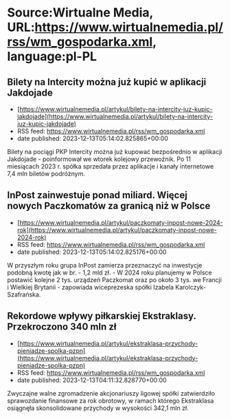 # Source:Wirtualne Media, URL:https://www.wirtualnemedia.pl/rss/wm_gospodarka.xml, language:pl-PL

## Bilety na Intercity można już kupić w aplikacji Jakdojade
 - [https://www.wirtualnemedia.pl/artykul/bilety-na-intercity-juz-kupic-jakdojade](https://www.wirtualnemedia.pl/artykul/bilety-na-intercity-juz-kupic-jakdojade)
 - RSS feed: https://www.wirtualnemedia.pl/rss/wm_gospodarka.xml
 - date published: 2023-12-13T05:14:02.825865+00:00

Bilety na pociągi PKP Intercity można już kupować bezpośrednio w aplikacji Jakdojade - poinformował we wtorek kolejowy przewoźnik. Po 11 miesiącach 2023 r. spółka sprzedała przez aplikacje i kanały internetowe 7,4 mln biletów podróżnym.

## InPost zainwestuje ponad miliard. Więcej nowych Paczkomatów za granicą niż w Polsce
 - [https://www.wirtualnemedia.pl/artykul/paczkomaty-inpost-nowe-2024-rok](https://www.wirtualnemedia.pl/artykul/paczkomaty-inpost-nowe-2024-rok)
 - RSS feed: https://www.wirtualnemedia.pl/rss/wm_gospodarka.xml
 - date published: 2023-12-13T05:14:02.825176+00:00

W przyszłym roku grupa InPost zamierza przeznaczyć na inwestycje podobną kwotę jak w br. - 1,2 mld zł. - W 2024 roku planujemy w Polsce postawić kolejne 2 tys. urządzeń Paczkomat oraz po około 3 tys. we Francji i Wielkiej Brytanii - zapowiada wiceprezeska spółki Izabela Karolczyk-Szafrańska.

## Rekordowe wpływy piłkarskiej Ekstraklasy. Przekroczono 340 mln zł
 - [https://www.wirtualnemedia.pl/artykul/ekstraklasa-przychody-pieniadze-spolka-pzpn](https://www.wirtualnemedia.pl/artykul/ekstraklasa-przychody-pieniadze-spolka-pzpn)
 - RSS feed: https://www.wirtualnemedia.pl/rss/wm_gospodarka.xml
 - date published: 2023-12-13T04:11:32.828770+00:00

Zwyczajne walne zgromadzenie akcjonariuszy ligowej spółki zatwierdziło sprawozdanie finansowe za rok obrotowy, w ramach którego Ekstraklasa osiągnęła skonsolidowane przychody w wysokości 342,1 mln zł.

